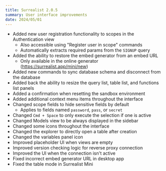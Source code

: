 ```yaml
---
title: Surrealist 2.0.5
summary: User interface improvements
date: 2024/05/01
---
```


- Added new user registration functionality to scopes in the Authentication view
	- Also accessible using "Register user in scope" commands
	- Automatically extracts required params from the `SIGNUP` query
- Added the ability to restore the embed generator from an embed URL
	- Only available in the online generator (https://surrealist.app/mini/new)
- Added new commands to sync database schema and disconnect from the database
- Added back the ability to resize the query list, table list, and functions list panels
- Added a confirmation when resetting the sandbox environment
- Added additional context menu items throughout the interface
- Changed scope fields to hide sensitive fields by default
	- Applies to fields named `password`, `pass`, or `secret`
- Changed `Cmd + Space` to only execute the selection if one is active
- Changed Models view to be always displayed in the sidebar
- Changed some icons throughout the interface
- Changed the explorer to directly open a table after creation
- Changed the variables panel icon
- Improved placeholder UI when views are empty
- Improved version checking logic for reverse proxy connection
- Improved the UI when the connection isn't active
- Fixed incorrect embed generator URL in desktop app
- Fixed the table mode in Surrealist Mini